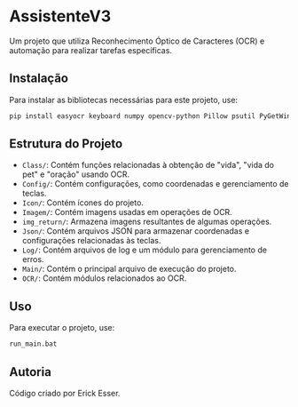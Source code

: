 
# AssistenteV3

Um projeto que utiliza Reconhecimento Óptico de Caracteres (OCR) e automação para realizar tarefas específicas.

## Instalação

Para instalar as bibliotecas necessárias para este projeto, use:

```bash
pip install easyocr keyboard numpy opencv-python Pillow psutil PyGetWindow pyautogui pystray PyYAML
```

## Estrutura do Projeto

- `Class/`: Contém funções relacionadas à obtenção de "vida", "vida do pet" e "oração" usando OCR.
- `Config/`: Contém configurações, como coordenadas e gerenciamento de teclas.
- `Icon/`: Contém ícones do projeto.
- `Imagem/`: Contém imagens usadas em operações de OCR.
- `img_return/`: Armazena imagens resultantes de algumas operações.
- `Json/`: Contém arquivos JSON para armazenar coordenadas e configurações relacionadas às teclas.
- `Log/`: Contém arquivos de log e um módulo para gerenciamento de erros.
- `Main/`: Contém o principal arquivo de execução do projeto.
- `OCR/`: Contém módulos relacionados ao OCR.

## Uso

Para executar o projeto, use:

```bash
run_main.bat
```

## Autoria

Código criado por Erick Esser.
